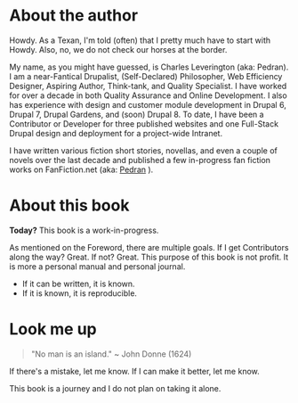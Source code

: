 # About the author

Howdy. As a Texan, I'm told (often) that I pretty much have to start with Howdy. Also, no, we do not check our horses at the border.

My name, as you might have guessed, is Charles Leverington (aka: Pedran). I am a near-Fantical Drupalist, (Self-Declared) Philosopher, Web Efficiency Designer, Aspiring Author, Think-tank, and Quality Specialist. I have worked for over a decade in both Quality Assurance and Online Development. I also has experience with design and customer module development in Drupal 6, Drupal 7, Drupal Gardens, and (soon) Drupal 8. To date, I have been a Contributor or Developer for three published websites and one Full-Stack Drupal design and deployment for a project-wide Intranet.

I have written various fiction short stories, novellas, and even a couple of novels over the last decade and published a few in-progress fan fiction works on FanFiction.net \(aka: [Pedran](https://www.fanfiction.net/u/164598/Pedran "Pedran FanFiction Pad") \). 

# About this book

**Today?** This book is a work-in-progress. 

As mentioned on the Foreword, there are multiple goals. If I get Contributors along the way? Great. If not? Great. This purpose of this book is not profit. It is more a personal manual and personal journal. 

+ If it can be written, it is known. 
+ If it is known, it is reproducible.

# Look me up

> "No man is an island." ~ John Donne \(1624\)

If there's a mistake, let me know.
If I can make it better, let me know.

This book is a journey and I do not plan on taking it alone.

